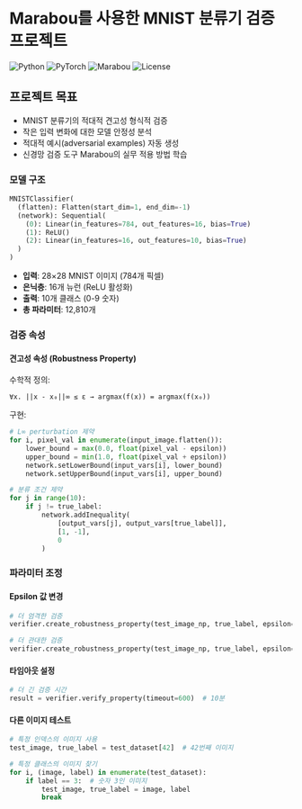 # Marabou를 사용한 MNIST 분류기 검증 프로젝트

![Python](https://img.shields.io/badge/Python-3.8+-blue.svg)
![PyTorch](https://img.shields.io/badge/PyTorch-1.12+-orange.svg)
![Marabou](https://img.shields.io/badge/Marabou-Latest-green.svg)
![License](https://img.shields.io/badge/License-MIT-red.svg)

##  프로젝트 목표

- MNIST 분류기의 적대적 견고성 형식적 검증
- 작은 입력 변화에 대한 모델 안정성 분석
- 적대적 예시(adversarial examples) 자동 생성
- 신경망 검증 도구 Marabou의 실무 적용 방법 학습

### 모델 구조

```python
MNISTClassifier(
  (flatten): Flatten(start_dim=1, end_dim=-1)
  (network): Sequential(
    (0): Linear(in_features=784, out_features=16, bias=True)
    (1): ReLU()
    (2): Linear(in_features=16, out_features=10, bias=True)
  )
)
```

- **입력**: 28×28 MNIST 이미지 (784개 픽셀)
- **은닉층**: 16개 뉴런 (ReLU 활성화)
- **출력**: 10개 클래스 (0-9 숫자)
- **총 파라미터**: 12,810개

### 검증 속성

#### 견고성 속성 (Robustness Property)

수학적 정의:
```
∀x. ||x - x₀||∞ ≤ ε → argmax(f(x)) = argmax(f(x₀))
```

구현:
```python
# L∞ perturbation 제약
for i, pixel_val in enumerate(input_image.flatten()):
    lower_bound = max(0.0, float(pixel_val - epsilon))
    upper_bound = min(1.0, float(pixel_val + epsilon))
    network.setLowerBound(input_vars[i], lower_bound)
    network.setUpperBound(input_vars[i], upper_bound)

# 분류 조건 제약
for j in range(10):
    if j != true_label:
        network.addInequality(
            [output_vars[j], output_vars[true_label]], 
            [1, -1], 
            0
        )
```

### 파라미터 조정

#### Epsilon 값 변경

```python
# 더 엄격한 검증
verifier.create_robustness_property(test_image_np, true_label, epsilon=0.01)

# 더 관대한 검증
verifier.create_robustness_property(test_image_np, true_label, epsilon=0.3)
```

#### 타임아웃 설정

```python
# 더 긴 검증 시간
result = verifier.verify_property(timeout=600)  # 10분
```

#### 다른 이미지 테스트

```python
# 특정 인덱스의 이미지 사용
test_image, true_label = test_dataset[42]  # 42번째 이미지

# 특정 클래스의 이미지 찾기
for i, (image, label) in enumerate(test_dataset):
    if label == 3:  # 숫자 3인 이미지
        test_image, true_label = image, label
        break
```